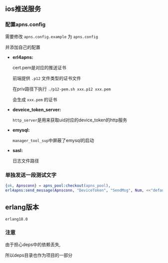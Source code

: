 ## ios推送服务

### 配置apns.config

需要修改 `apns.config.example` 为 `apns.config`

并添加自己的配置

- **erl4apns:**

    cert.pem是对应的推送证书
    
    前端提供 `.p12` 文件类型的证书文件
    
    在priv路径下执行 `./p12-pem.sh xxx.p12 xxx.pem`
    
    会生成 `xxx.pem` 的证书

- **deveice_token_server:**
    
    `http_server`是用来获取uid对应的device_token的http服务
    
- **emysql:**

    `manager_tool_sup`中屏蔽了emysql的启动

- **sasl:**

    日志文件路径
    
### 单独发送一段测试文字

```erlang
{ok, Apnsconn} = apns_pool:checkout(apns_pool),
erl4apns:send_message(Apnsconn, "DeviceToken", "SendMsg", Num, <<"default">>).
```

## erlang版本

```
erlang18.0
```

### 注意

由于担心deps中的依赖丢失,

所以deps目录也作为项目的一部分